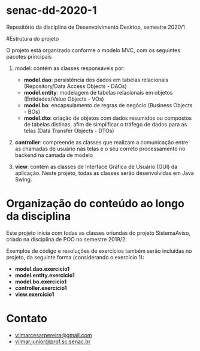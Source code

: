 # senac-dd-2020-1
Repositório da disciplina de Desenvolvimento Desktop, semestre 2020/1

#Estrutura do projeto

O projeto está organizado conforme o modelo MVC, com os seguintes pacotes principais

1. model: contém as classes responsáveis por: 
   + **model.dao**: persistência dos dados em tabelas relacionais (Repository/Data Access Objects - DAOs)
   + **model.entity**: modelagem de tabelas relacionais em objetos (Entidades/Value Objects - VOs)
   + **model.bo**: encapsulamento de regras de negócio (Business Objects - BOs)
   + **model.dto**: criação de objetos com dados resumidos ou compostos de tabelas distinas, afim de simplificar o tráfego de dados para as telas (Data Transfer Objects - DTOs)


2. **controller**: compreende as classes que realizam a comunicação entre as chamadas de usuário nas telas e o seu correto processamento no backend na camada de modelo

3. **view**: contém as classes de Interface Gráfica de Usuário (GUI) da aplicação. Neste projeto, todas as classes serão desenvolvidas em Java Swing.

# Organização do conteúdo ao longo da disciplina

Este projeto inicia com todas as classes oriundas do projeto SistemaAviso, criado na disciplina de POO no semestre 2019/2.

Exemplos de código e resoluções de exercícios também serão incluídas no projeto, da seguinte forma (considerando o exercício 1):

+ **model.dao.exercicio1**
+ **model.entity.exercicio1**
+ **model.bo.exercicio1**
+ **controller.exercicio1**
+ **view.exercicio1**

# Contato
+ vilmarcesarpereira@gmail.com
+ vilmar.junior@prof.sc.senac.br

